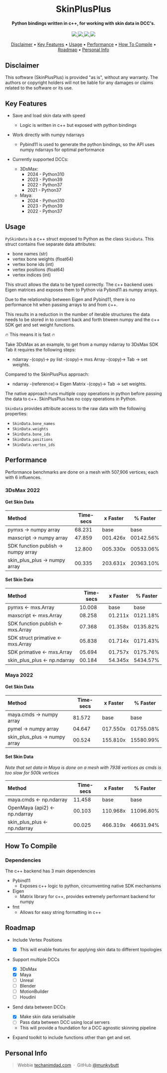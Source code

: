 <h1 align="center">
<!--   <br>
  <a href="http://www.amitmerchant.com/electron-markdownify"><img src="https://raw.githubusercontent.com/amitmerchant1990/electron-markdownify/master/app/img/markdownify.png" alt="SkinPlusPlus" width="200"></a>
  <br> -->
  SkinPlusPlus
  <br>
</h1>

<h4 align="center">Python bindings written in c++, for working with skin data in DCC's</a>.</h4>

<p align="center">
  <a href="https://github.com/munkybutt/SkinPlusPlus/blob/main/LICENSE">
    <img src="https://img.shields.io/github/license/munkybutt/SkinPlusPlus?style=for-the-badge"
  </a>
  <a href="https://github.com/munkybutt/SkinPlusPlus/releases/latest">
    <!-- <img src="https://badge.fury.io/gh/munkybutt%2FSkinPlusPlus.svg?style=for-the-badge"> -->
    <img src="https://img.shields.io/github/release/munkybutt/SkinPlusPlus?style=for-the-badge&include_prereleases">
  </a>
  <a href="https://saythanks.io/to/munkybutt">
      <img src="https://img.shields.io/badge/Say%20Thanks-!-1EAEDB.svg?style=for-the-badge">
  </a>
  <a href="https://www.paypal.me/munkybuttballs">
    <img src="https://img.shields.io/badge/$-donate-ff69b4.svg?maxAge=2592000&amp;style=for-the-badge">
  </a>
</p>

<p align="center">
  <a href="#disclaimer">Disclaimer</a> •
  <a href="#key-features">Key Features</a> •
  <a href="#usage">Usage</a> •
  <a href="#performance">Performance</a> •
  <a href="#how-to-compile">How To Compile</a> •
  <a href="#roadmap">Roadmap</a> •
  <a href="#personal-info">Personal Info</a>
</p>


## Disclaimer

This software (SkinPlusPlus) is provided "as is", without any warranty. The authors or copyright holders will not be liable for any damages or claims related to the software or its use.


## Key Features
* Save and load skin data with speed
  - Logic is written in c++ but exposed with python bindings

* Work directly with numpy ndarrays
  - Pybind11 is used to generate the python bindings, so the API uses numpy ndarrays for optimal performance

* Currently supported DCCs:
  - 3DsMax:
    - 2024 - Python310
    - 2023 - Python39
    - 2022 - Python37
  	- 2021 - Python37
  - Maya:
    - 2024 - Python310
    - 2023 - Python39
    - 2022 - Python37

## Usage
`PySkinData` is a c++ struct exposed to Python as the class `SkinData`.
This struct contains five separate data attributes:
- bone names (str)
- vertex bone weights (float64)
- vertex bone ids (int)
- vertex positions (float64)
- vertex indices (int)

This struct allows the data to be typed correctly.
The c++ backend uses Eigen matrices and exposes them to Python via Pybind11 as numpy arrays.

Due to the relationship between Eigen and Pybind11, there is no performance hit when passing arrays to and from c++.

This results in a reduction in the number of iterable structures the data needs to be stored in to convert back and forth btween numpy and the c++ SDK get and set weight functions.

🔥 This means it is fast 🔥

Take 3DsMax as an example, to get from a numpy ndarray to 3DsMax SDK Tab it requires the following steps:
- ndarray -(copy)-> py list -(copy)-> mxs Array -(copy)-> Tab -> set weights.

Compared to the SkinPlusPlus approach:
- ndarray -(reference)-> Eigen Matrix -(copy)-> Tab -> set weights.

The native approach runs multiple copy operations in python before passing the data to c++.
SkinPlusPlus has no copy operations in Python.

`SkinData` provides attribute access to the raw data with the following properties:
- `SkinData.bone_names`
- `SkinData.weights`
- `SkinData.bone_ids`
- `SkinData.positions`
- `SkinData.vertex_ids`

## Performance
Performance benchmarks are done on a mesh with 507,906 vertices, each with 6 influences.

### 3DsMax 2022
#### Get Skin Data

| Method                               | Time-secs | x Faster  | % Faster  |
|:-------------------------------------|-----------|-----------|-----------|
| pymxs -> numpy array                 | 68.231    | base      | base      |
| maxscript -> numpy array             | 47.859    | 001.426x  | 00142.56% |
| SDK function publish -> numpy array  | 12.800    | 005.330x  | 00533.06% |
| skin_plus_plus -> numpy array        | 00.335    | 203.631x  | 20363.10% |

#### Set Skin Data

| Method                            | Time-secs | x Faster | % Faster |
|:----------------------------------|-----------|----------|----------|
| pymxs <- mxs.Array                | 10.008    | base     | base     |
| maxscript <- mxs.Array            | 08.258    | 01.211x  | 0121.18% |
| SDK function publish <- mxs.Array | 07.368    | 01.358x  | 0135.82% |
| SDK struct primative <- mxs.Array | 05.838    | 01.714x  | 0171.43% |
| SDK primative <- mxs.Array        | 05.694    | 01.757x  | 0175.76% |
| skin_plus_plus <- np.ndarray      | 00.184    | 54.345x  | 5434.57% |

### Maya 2022
#### Get Skin Data

| Method                        | Time-secs | x Faster  | % Faster  |
|:------------------------------|-----------|-----------|-----------|
| maya.cmds -> numpy array      | 81.572    | base      | base      |
| pymel -> numpy array          | 04.647    | 017.550x  | 01755.08% |
| skin_plus_plus -> numpy array | 00.524    | 155.810x  | 15580.99% |


#### Set Skin Data

_Note that set data in Maya is done on a mesh with 7938 vertices as cmds is too slow for 500k vertices_

| Method                          | Time-secs | x Faster | % Faster  |
|:--------------------------------|-----------|----------|-----------|
| maya.cmds <- np.ndarray         | 11.458    | base     | base      |
| OpenMaya (api2) <- np.ndarray   | 00.103    | 110.968x | 11096.80% |
| skin_plus_plus <- np.ndarray    | 00.025    | 466.319x | 46631.94% |

## How To Compile
### Dependencies
The c++ backend has 3 main dependencies
- Pybind11
  - Exposes c++ logic to python, circumventing native SDK mechanisms
- Eigen
  - Matrix library for c++, provides extremely performant backend for numpy
- fmt
  - Allows for easy string formatting in c++

## Roadmap
* Include Vertex Positions
  - [X] This will enable features for applying skin data to different topologies

* Support multiple DCCs
  - [x] 3DsMax
  - [x] Maya
  - [ ] Unreal
  - [ ] Blender
  - [ ] MotionBuilder
  - [ ] Houdini

* Send data between DCCs
  - [x] Make skin data serialisable 
  - [ ] Pass data between DCC using local servers
  - This will provide a foundation for a DCC agnostic skinning pipeline

* Expand toolkit to include functions other than get and set.

## Personal Info
> Webbie [techanimdad.com](https://techanimdad.com) &nbsp;&middot;&nbsp;
> GitHub [@munkybutt](https://github.com/munkybutt)
